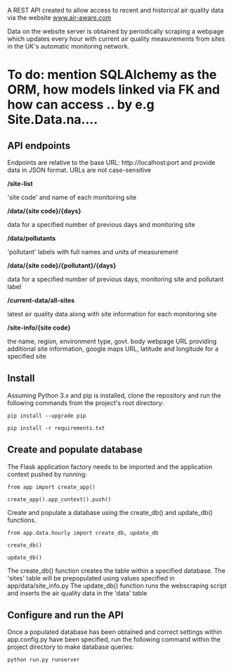 A REST API created to allow access to recent and historical air quality data via the website www.air-aware.com

Data on the website server is obtained by periodically scraping a webpage which updates every hour with current air quality measurements from sites in the UK's automatic monitoring network.

# To do: mention SQLAlchemy as the ORM, how models linked via FK and how can access .. by e.g Site.Data.na....

API endpoints
-------------

Endpoints are relative to the base URL: http://localhost:port and provide data in JSON format.
URLs are not case-sensitive


**/site-list**

'site code' and name of each monitoring site

**/data/{site code}/{days}**

data for a specified number of previous days and monitoring site


**/data/pollutants**

'pollutant' labels with full names and units of measurement


**/data/{site code}/{pollutant}/{days}**

data for a specified number of previous days, monitoring site and pollutant label


**/current-data/all-sites**

latest air quality data along with site information for each monitoring site

**/site-info/{site code}**

the name, region, environment type, govt. body webpage URL providing additional site information, google maps URL, latitude and longitude for a specified site


Install
-------

Assuming Python 3.x and pip is installed, clone the repository and run the following commands from the project's root directory:

    pip install --upgrade pip

    pip install -r requirements.txt


Create and populate database
----------------------------
The Flask application factory needs to be imported and the application context pushed by running:

    from app import create_app()

    create_app().app_context().push()

Create and populate a database using the create_db() and update_db() functions.

    from app.data.hourly import create_db, update_db

    create_db()

    update_db()

The create_db() function creates the table within a specified database. The 'sites' table will be prepopulated using values specified in app/data/site_info.py
The update_db() function runs the webscraping script and inserts the air quality data in the 'data' table


Configure and run the API
--------------------------
Once a populated database has been obtained and correct settings within app.config.py have been specified, run the following command within the project directory to make database queries:

    python run.py runserver




